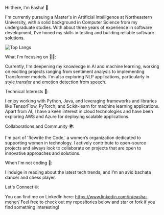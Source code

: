 
Hi there, I'm Easha! 👋

I'm currently pursuing a Master's in Artificial Intelligence at Northeastern University, with a solid background in Computer Science from my undergraduate studies. With about three years of experience in software development, I've honed my skills in testing and building reliable software solutions.

![Top Langs](https://github-readme-stats.vercel.app/api/top-langs/?username=jiayuezhang84&layout=compact)

What I'm focusing on 👩‍💻:

Currently, I'm deepening my knowledge in AI and machine learning, working on exciting projects ranging from sentiment analysis to implementing Transformer models.
I'm also exploring NLP applications, particularly in style transfer and emotion detection from speech.

Technical Interests 🔧:

I enjoy working with Python, Java, and leveraging frameworks and libraries like TensorFlow, PyTorch, and Scikit-learn for machine learning applications.
Apart from AI, I have a keen interest in cloud technologies and have been exploring AWS and Azure for deploying scalable applications.

Collaborations and Community 🌍:

I'm part of 'Rewrite the Code,' a women’s organization dedicated to supporting women in technology.
I actively contribute to open-source projects and always look to collaborate on projects that are open to innovative approaches and solutions.

When I'm not coding 🌟:

I indulge in reading about the latest tech trends, and I'm an avid bachata dancer and chess player.

Let's Connect 🌐:

You can find me on LinkedIn here: https://www.linkedin.com/in/easha-meher/
Feel free to check out my repositories below and star or fork if you find something interesting!
